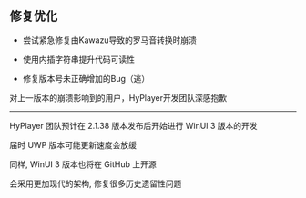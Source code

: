 ## 修复优化

* 尝试紧急修复由Kawazu导致的罗马音转换时崩溃

* 使用内插字符串提升代码可读性

* 修复版本号未正确增加的Bug（逃）

对上一版本的崩溃影响到的用户，HyPlayer开发团队深感抱歉

---

HyPlayer 团队预计在 2.1.38 版本发布后开始进行 WinUI 3 版本的开发

届时 UWP 版本可能更新速度会放缓

同样, WinUI 3 版本也将在 GitHub 上开源

会采用更加现代的架构, 修复很多历史遗留性问题
